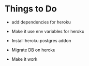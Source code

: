 Things to Do
============

*   add dependencies for heroku

*   Make it use env variables for heroku

*   Install heroku postgres addon

*   Migrate DB on heroku

*   Make it work